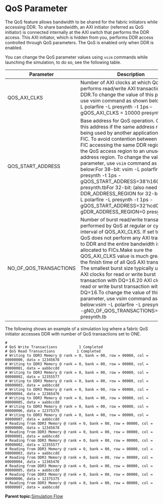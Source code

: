 # QoS Parameter

The QoS feature allows bandwidth to be shared for the fabric initiators while accessing DDR. To share bandwidth, an AXI initiator \(referred as QoS initiator\) is connected internally at the AXI switch that performs the DDR access. This AXI initiator, which is hidden from you, performs DDR access controlled through QoS parameters. The QoS is enabled only when DDR is enabled.

You can change the QoS parameter values using `vsim` commands while launching the simulation, to do so, see the following table.

|Parameter|Description|Default Value|
|---------|-----------|-------------|
|QOS\_AXI\_CLKS|Number of AXI clocks at which QoS initiator performs read/write AXI transactions with DDR.To change the value of this parameter, use vsim command as shown below:vsim -L polarfire -L presynth -t 1ps –gQOS\_AXI\_CLKS = 10000 presynth.tb|5000|
|QOS\_START\_ADDRESS|Base address for QoS operation. Change this address if the same address region is being used by another application through FIC. To avoid contention between QoS and FIC accessing the same DDR region, shift the QoS access region to an unused address region. To change the value of this parameter, use `vsim` command as shown below:For 38-bit: vsim -L polarfire -L presynth -t 1ps -gQOS\_START\_ADDRESS=38'h1600000000 presynth.tbFor 32-bit: \(also need to change DDR\_ADDRESS\_REGION for 32-bit\) vsim -L polarfire -L presynth -t 1ps -gQOS\_START\_ADDRESS=32'hcd000000 -gDDR\_ADDRESS\_REGION=0 presynth.tb|38'h00\_C000\_0000|
|NO\_OF\_QOS\_TRANSACTIONS|Number of burst read/write transactions performed by QoS at regular or cyclic interval of QOS\_AXI\_CLKS. If set to zero, QoS does not perform any AXI transactions to DDR and the entire bandwidth is allocated to FICs.Make sure the QOS\_AXI\_CLKS value is much greater than the finish time of all QoS AXI transactions. The smallest burst size typically uses:10 AXI clocks for read or write burst transaction with DQ=16.20 AXI clocks for read or write burst transaction with DQ=16.To change the value of this parameter, use vsim command as shown below:vsim -L polarfire -L presynth -t 1ps -gNO\_OF\_QOS\_TRANSACTIONS=512 presynth.tb|128 when DDR is used.|

The following shows an example of a simulation log where a fabric QoS initiator accesses DDR with number of QoS transactions set to ONE.

```
#  
# QoS Write Transactions          1 Completed
# QoS Read Transactions          1 Completed
# Writing to DDR3 Memory @ rank = 0, bank = 00, row = 00000, col = 00000000, data = 12345678
# Writing to DDR3 Memory @ rank = 0, bank = 00, row = 00000, col = 00000001, data = aabbccdd
# Writing to DDR3 Memory @ rank = 0, bank = 00, row = 00000, col = 00000002, data = 12355577
# Writing to DDR3 Memory @ rank = 0, bank = 00, row = 00000, col = 00000003, data = aabbccdd
# Writing to DDR3 Memory @ rank = 0, bank = 00, row = 00000, col = 00000004, data = 12365476
# Writing to DDR3 Memory @ rank = 0, bank = 00, row = 00000, col = 00000005, data = aabbccdd
# Writing to DDR3 Memory @ rank = 0, bank = 00, row = 00000, col = 00000006, data = 12375375
# Writing to DDR3 Memory @ rank = 0, bank = 00, row = 00000, col = 00000007, data = aabbccdd
# Reading from DDR3 Memory @ rank = 0, bank = 00, row = 00000, col = 00000000, data = 12345678
# Reading from DDR3 Memory @ rank = 0, bank = 00, row = 00000, col = 00000001, data = aabbccdd
# Reading from DDR3 Memory @ rank = 0, bank = 00, row = 00000, col = 00000002, data = 12355577
# Reading from DDR3 Memory @ rank = 0, bank = 00, row = 00000, col = 00000003, data = aabbccdd
# Reading from DDR3 Memory @ rank = 0, bank = 00, row = 00000, col = 00000004, data = 12365476
# Reading from DDR3 Memory @ rank = 0, bank = 00, row = 00000, col = 00000005, data = aabbccdd
# Reading from DDR3 Memory @ rank = 0, bank = 00, row = 00000, col = 00000006, data = 12375375
# Reading from DDR3 Memory @ rank = 0, bank = 00, row = 00000, col = 00000007, data = aabbccdd

```

**Parent topic:**[Simulation Flow](GUID-C6E6D8E0-C726-46F1-ADEA-D21BA9D5101E.md)

